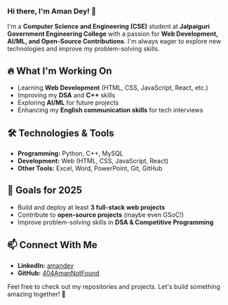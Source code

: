 ### Hi there, I'm Aman Dey! 👋

I'm a **Computer Science and Engineering (CSE)** student at **Jalpaiguri Government Engineering College** with a passion for **Web Development, AI/ML, and Open-Source Contributions**. I'm always eager to explore new technologies and improve my problem-solving skills.

## 🔥 What I'm Working On
- Learning **Web Development** (HTML, CSS, JavaScript, React, etc.)
- Improving my **DSA** and **C++** skills
- Exploring **AI/ML** for future projects
- Enhancing my **English communication skills** for tech interviews

## 🛠️ Technologies & Tools
- **Programming:** Python, C++, MySQL
- **Development:** Web (HTML, CSS, JavaScript, React)
- **Other Tools:** Excel, Word, PowerPoint, Git, GitHub

## 🎯 Goals for 2025
- Build and deploy at least **3 full-stack web projects**
- Contribute to **open-source projects** (maybe even GSoC!)
- Improve problem-solving skills in **DSA & Competitive Programming**

## 📫 Connect With Me
- **LinkedIn:** [amandey](https://www.linkedin.com/in/amandey)
- **GitHub:** [404AmanNotFound](https://github.com/404AmanNotFound)

Feel free to check out my repositories and projects. Let's build something amazing together! 🚀

